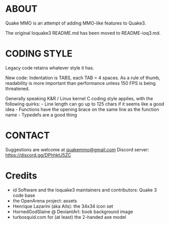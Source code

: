 ABOUT
=====
Quake MMO is an attempt of adding MMO-like features to Quake3.

The original Ioquake3 README.md has been moved to README-ioq3.md.


CODING STYLE
============
Legacy code retains whatever style it has.

New code:
Indentation is TABS, each TAB = 4 spaces.
As a rule of thumb, readability is more important than performance unless
150 FPS is being threatened.

Generally speaking K&R / Linux kernel C coding style applies, with the following quirks:
	- Line length can go up to 125 chars if it seems like a good idea
	- Functions have the opening brace on the same line as the function name
	- Typedefs are a good thing


CONTACT
=======
Suggestions are welcome at quakemmo@gmail.com
Discord server: https://discord.gg/DPhhktJ5ZC




Credits
=======

- id Software and the Ioquake3 maintainers and contributors: Quake 3 code base
- the OpenArena project: assets
- Henrique Lazarini (aka Ails): the 34x34 icon set
- HornedGodSlaine @ DeviantArt: book background image
- turbosquid.com for (at least) the 2-handed axe model
